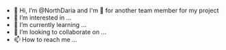 - 👋 Hi, I’m @NorthDaria and I'm 👀 for another team member for my project
- 👀 I’m interested in ...
- 🌱 I’m currently learning ...
- 💞️ I’m looking to collaborate on ...
- 📫 How to reach me ...

<!---
NorthDaria/NorthDaria is a ✨ special ✨ repository because its `README.md` (this file) appears on your GitHub profile.
You can click the Preview link to take a look at your changes.
--->
